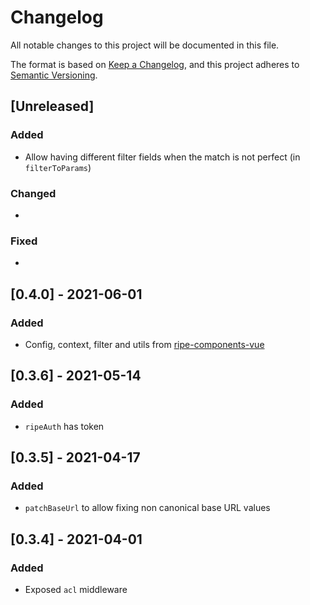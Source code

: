 # Changelog

All notable changes to this project will be documented in this file.

The format is based on [Keep a Changelog](https://keepachangelog.com/en/1.0.0/),
and this project adheres to [Semantic Versioning](https://semver.org/spec/v2.0.0.html).

## [Unreleased]

### Added

* Allow having different filter fields when the match is not perfect (in `filterToParams`)

### Changed

*

### Fixed

*

## [0.4.0] - 2021-06-01

### Added

* Config, context, filter and utils from [ripe-components-vue](https://github.com/ripe-tech/ripe-components-vue)

## [0.3.6] - 2021-05-14

### Added

* `ripeAuth` has token

## [0.3.5] - 2021-04-17

### Added

* `patchBaseUrl` to allow fixing non canonical base URL values

## [0.3.4] - 2021-04-01

### Added

* Exposed `acl` middleware
